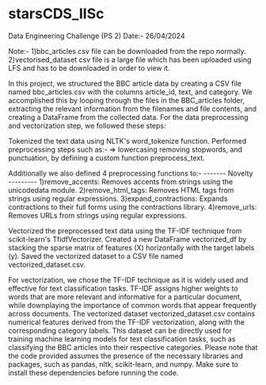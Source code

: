 # starsCDS_IISc
Data Engineering Challenge (PS 2)
Date:- 26/04/2024

Note:-
1)bbc_articles csv file can be downloaded from the repo normally.
2)vectorised_dataset csv file is a large file which has been uploaded using LFS and has to be downloaded in order to view it.

In this project, we structured the BBC article data by creating a CSV file named bbc_articles.csv with the columns article_id, text, and category. We accomplished this by looping through the files in the BBC_articles folder, extracting the relevant information from the filenames and file contents, and creating a DataFrame from the collected data.
For the data preprocessing and vectorization step, we followed these steps:

Tokenized the text data using NLTK's word_tokenize function.
Performed preprocessing steps such as:-
=> lowercasing removing stopwords, and punctuation, by defining a custom function preprocess_text.

Additionally we also defined 4 preprocessing functions to:-      ------- Novelty ---------
1)remove_accents: Removes accents from strings using the unicodedata module.
2)remove_html_tags: Removes HTML tags from strings using regular expressions.
3)expand_contractions: Expands contractions to their full forms using the contractions library.
4)remove_urls: Removes URLs from strings using regular expressions.

Vectorized the preprocessed text data using the TF-IDF technique from scikit-learn's TfidfVectorizer.
Created a new DataFrame vectorized_df by stacking the sparse matrix of features (X) horizontally with the target labels (y).
Saved the vectorized dataset to a CSV file named vectorized_dataset.csv.

For vectorization, we chose the TF-IDF technique as it is widely used and effective for text classification tasks. TF-IDF assigns higher weights to words that are more relevant and informative for a particular document, while downplaying the importance of common words that appear frequently across documents.
The vectorized dataset vectorized_dataset.csv contains numerical features derived from the TF-IDF vectorization, along with the corresponding category labels. This dataset can be directly used for training machine learning models for text classification tasks, such as classifying the BBC articles into their respective categories.
Please note that the code provided assumes the presence of the necessary libraries and packages, such as pandas, nltk, scikit-learn, and numpy. Make sure to install these dependencies before running the code.

